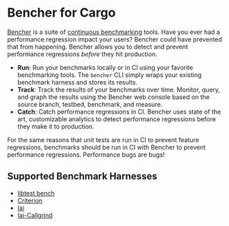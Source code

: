 # Bencher for Cargo

[Bencher](https://bencher.dev) is a suite of
[continuous benchmarking](https://bencher.dev/docs/explanation/continuous-benchmarking/) tools.
Have you ever had a performance regression impact your users?
Bencher could have prevented that from happening.
Bencher allows you to detect and prevent performance regressions _before_ they hit production.

- **Run**: Run your benchmarks locally or in CI using your favorite benchmarking tools. The `bencher` CLI simply wraps your existing benchmark harness and stores its results.
- **Track**: Track the results of your benchmarks over time. Monitor, query, and graph the results using the Bencher web console based on the source branch, testbed, benchmark, and measure.
- **Catch**: Catch performance regressions in CI. Bencher uses state of the art, customizable analytics to detect performance regressions before they make it to production.

For the same reasons that unit tests are run in CI to prevent feature regressions, benchmarks should be run in CI with Bencher to prevent performance regressions. Performance bugs are bugs!

## Supported Benchmark Harnesses

- [libtest bench](https://bencher.dev/docs/explanation/adapters/#-rust-bench)
- [Criterion](https://bencher.dev/docs/explanation/adapters/#-rust-criterion)
- [Iai](https://bencher.dev/docs/explanation/adapters/#-rust-iai)
- [Iai-Callgrind](https://bencher.dev/docs/explanation/adapters/#-rust-iai-callgrind)
